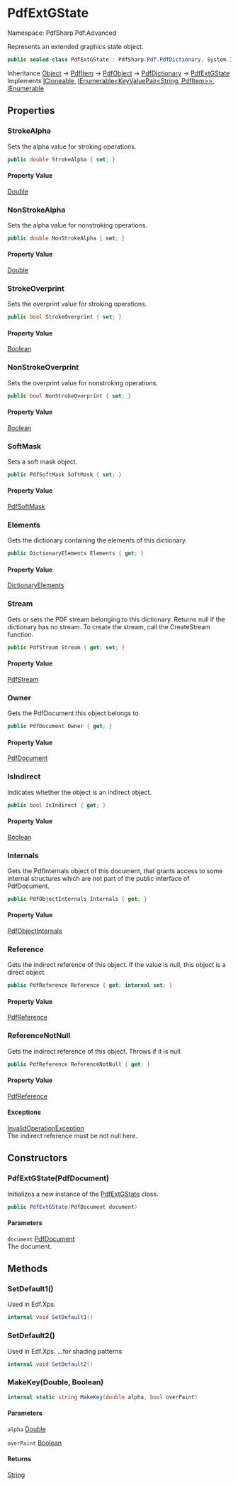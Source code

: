 # PdfExtGState

Namespace: PdfSharp.Pdf.Advanced

Represents an extended graphics state object.

```csharp
public sealed class PdfExtGState : PdfSharp.Pdf.PdfDictionary, System.ICloneable, System.Collections.Generic.IEnumerable`1[[System.Collections.Generic.KeyValuePair`2[[System.String, System.Private.CoreLib, Version=6.0.0.0, Culture=neutral, PublicKeyToken=7cec85d7bea7798e],[PdfSharp.Pdf.PdfItem, PdfSharp, Version=0.1.3.0, Culture=neutral, PublicKeyToken=null]], System.Private.CoreLib, Version=6.0.0.0, Culture=neutral, PublicKeyToken=7cec85d7bea7798e]], System.Collections.IEnumerable
```

Inheritance [Object](https://docs.microsoft.com/en-us/dotnet/api/system.object) → [PdfItem](./pdfsharp.pdf.pdfitem) → [PdfObject](./pdfsharp.pdf.pdfobject) → [PdfDictionary](./pdfsharp.pdf.pdfdictionary) → [PdfExtGState](./pdfsharp.pdf.advanced.pdfextgstate)<br>
Implements [ICloneable](https://docs.microsoft.com/en-us/dotnet/api/system.icloneable), [IEnumerable&lt;KeyValuePair&lt;String, PdfItem&gt;&gt;](https://docs.microsoft.com/en-us/dotnet/api/system.collections.generic.ienumerable-1), [IEnumerable](https://docs.microsoft.com/en-us/dotnet/api/system.collections.ienumerable)

## Properties

### **StrokeAlpha**

Sets the alpha value for stroking operations.

```csharp
public double StrokeAlpha { set; }
```

#### Property Value

[Double](https://docs.microsoft.com/en-us/dotnet/api/system.double)<br>

### **NonStrokeAlpha**

Sets the alpha value for nonstroking operations.

```csharp
public double NonStrokeAlpha { set; }
```

#### Property Value

[Double](https://docs.microsoft.com/en-us/dotnet/api/system.double)<br>

### **StrokeOverprint**

Sets the overprint value for stroking operations.

```csharp
public bool StrokeOverprint { set; }
```

#### Property Value

[Boolean](https://docs.microsoft.com/en-us/dotnet/api/system.boolean)<br>

### **NonStrokeOverprint**

Sets the overprint value for nonstroking operations.

```csharp
public bool NonStrokeOverprint { set; }
```

#### Property Value

[Boolean](https://docs.microsoft.com/en-us/dotnet/api/system.boolean)<br>

### **SoftMask**

Sets a soft mask object.

```csharp
public PdfSoftMask SoftMask { set; }
```

#### Property Value

[PdfSoftMask](./pdfsharp.pdf.advanced.pdfsoftmask)<br>

### **Elements**

Gets the dictionary containing the elements of this dictionary.

```csharp
public DictionaryElements Elements { get; }
```

#### Property Value

[DictionaryElements](./pdfsharp.pdf.pdfdictionary.dictionaryelements)<br>

### **Stream**

Gets or sets the PDF stream belonging to this dictionary. Returns null if the dictionary has
 no stream. To create the stream, call the CreateStream function.

```csharp
public PdfStream Stream { get; set; }
```

#### Property Value

[PdfStream](./pdfsharp.pdf.pdfdictionary.pdfstream)<br>

### **Owner**

Gets the PdfDocument this object belongs to.

```csharp
public PdfDocument Owner { get; }
```

#### Property Value

[PdfDocument](./pdfsharp.pdf.pdfdocument)<br>

### **IsIndirect**

Indicates whether the object is an indirect object.

```csharp
public bool IsIndirect { get; }
```

#### Property Value

[Boolean](https://docs.microsoft.com/en-us/dotnet/api/system.boolean)<br>

### **Internals**

Gets the PdfInternals object of this document, that grants access to some internal structures
 which are not part of the public interface of PdfDocument.

```csharp
public PdfObjectInternals Internals { get; }
```

#### Property Value

[PdfObjectInternals](./pdfsharp.pdf.advanced.pdfobjectinternals)<br>

### **Reference**

Gets the indirect reference of this object. If the value is null, this object is a direct object.

```csharp
public PdfReference Reference { get; internal set; }
```

#### Property Value

[PdfReference](./pdfsharp.pdf.advanced.pdfreference)<br>

### **ReferenceNotNull**

Gets the indirect reference of this object. Throws if it is null.

```csharp
public PdfReference ReferenceNotNull { get; }
```

#### Property Value

[PdfReference](./pdfsharp.pdf.advanced.pdfreference)<br>

#### Exceptions

[InvalidOperationException](https://docs.microsoft.com/en-us/dotnet/api/system.invalidoperationexception)<br>
The indirect reference must be not null here.

## Constructors

### **PdfExtGState(PdfDocument)**

Initializes a new instance of the [PdfExtGState](./pdfsharp.pdf.advanced.pdfextgstate) class.

```csharp
public PdfExtGState(PdfDocument document)
```

#### Parameters

`document` [PdfDocument](./pdfsharp.pdf.pdfdocument)<br>
The document.

## Methods

### **SetDefault1()**

Used in Edf.Xps.

```csharp
internal void SetDefault1()
```

### **SetDefault2()**

Used in Edf.Xps.
 ...for shading patterns

```csharp
internal void SetDefault2()
```

### **MakeKey(Double, Boolean)**

```csharp
internal static string MakeKey(double alpha, bool overPaint)
```

#### Parameters

`alpha` [Double](https://docs.microsoft.com/en-us/dotnet/api/system.double)<br>

`overPaint` [Boolean](https://docs.microsoft.com/en-us/dotnet/api/system.boolean)<br>

#### Returns

[String](https://docs.microsoft.com/en-us/dotnet/api/system.string)<br>
